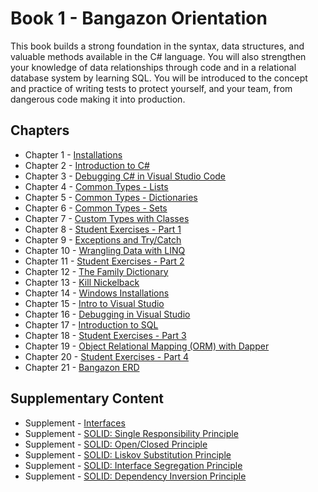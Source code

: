 # Book 1 - Bangazon Orientation

This book builds a strong foundation in the syntax, data structures, and valuable methods available in the C# language. You will also strengthen your knowledge of data relationships through code and in a relational database system by learning SQL. You will be introduced to the concept and practice of writing tests to protect yourself, and your team, from dangerous code making it into production.

## Chapters

* Chapter 1 - [Installations](./chapters/INSTALLATIONS.md)
* Chapter 2 - [Introduction to C#](./chapters/CSHARP_INTRO.md)
* Chapter 3 - [Debugging C# in Visual Studio Code](./chapters/DEBUGGING_VSCODE.md)
* Chapter 4 - [Common Types - Lists](./chapters/DATA_STRUCTURES_LIST.md)
* Chapter 5 - [Common Types - Dictionaries](./chapters/DATA_STRUCTURES_DICTIONARY.md)
* Chapter 6 - [Common Types - Sets](./chapters/DATA_STRUCTURES_SET.md)
* Chapter 7 - [Custom Types with Classes](./chapters/CLASSES_INTRO.md)
* Chapter 8 - [Student Exercises - Part 1](./chapters/STUDENT_EXERCISES_TYPES.md)
* Chapter 9 - [Exceptions and Try/Catch](./chapters/TRY_CATCH_INTRO.md)
* Chapter 10 - [Wrangling Data with LINQ](./chapters/LINQ_INTRO.md)
* Chapter 11 - [Student Exercises - Part 2](./chapters/STUDENT_EXERCISES_LINQ.md)
* Chapter 12 - [The Family Dictionary](./chapters/FAMILY_DICTIONARY.md)
* Chapter 13 - [Kill Nickelback](./chapters/KILL_NICKELBACK.md)
* Chapter 14 - [Windows Installations](./chapters/WINDOWS_PRO_INSTALLS.md)
* Chapter 15 - [Intro to Visual Studio](./chapters/VISUAL_STUDIO.md)
* Chapter 16 - [Debugging in Visual Studio](./chapters/DEBUGGING_VS.md)
* Chapter 17 - [Introduction to SQL](./chapters/SQL_INTRO.md)
* Chapter 18 - [Student Exercises - Part 3](./chapters/STUDENT_EXERCISES_SQL.md)
* Chapter 19 - [Object Relational Mapping (ORM) with Dapper](./chapters/DAPPER_INTRO.md)
* Chapter 20 - [Student Exercises - Part 4](./chapters/STUDENT_EXERCISES_DAPPER.md)
* Chapter 21 - [Bangazon ERD](./chapters/BANGAZON_ERD.md)

## Supplementary Content

* Supplement - [Interfaces](./chapters/INTERFACES_INTRO.md)
* Supplement - [SOLID: Single Responsibility Principle](./chapters/SINGLE_RESPONSIBILITY_PRINCIPLE.md)
* Supplement - [SOLID: Open/Closed Principle](./chapters/OPEN_CLOSED_PRINCIPLE.md)
* Supplement - [SOLID: Liskov Substitution Principle](./chapters/LISKOV_SUBSTITUTION_PRINCIPLE.md)
* Supplement - [SOLID: Interface Segregation Principle](./chapters/INTERFACE_SEGREGATION_PRINCIPLE.md)
* Supplement - [SOLID: Dependency Inversion Principle](./chapters/DEPENDENCY_INVERSION_PRINCIPLE.md)
